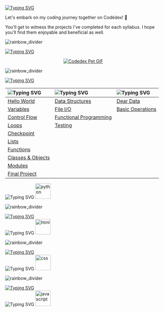 <a href="https://git.io/typing-svg">
   <img src="https://readme-typing-svg.demolab.com?font=Pixelify+Sans&size=50&duration=1&pause=99999&color=087B78&random=false&width=435&height=70&lines=Hello" alt="Typing SVG" />
</a>

Let's embark on my coding journey together on Codédex! 🦄

You'll get to witness the projects I've completed for each syllabus. I hope you'll find them enjoyable and beneficial as well.

![rainbow_divider](https://github.com/priscee/priscee/assets/85870933/66ce3aeb-6251-488d-9616-26c4bd8eacb6)

<!--codèdex pet-->
<a href="https://git.io/typing-svg"><img src="https://readme-typing-svg.demolab.com?font=Pixelify+Sans&size=40&duration=1&pause=99999&color=FFFFFF&random=false&width=435&lines=cod%C3%A8dex+pet" alt="Typing SVG" /></a>

<p align="center">
   <a href="https://www.codedex.io/@genemod/30-nites-of-code/"><img src="https://www.codedex.io/images/code-nights/baby-happy-dragon.gif" alt="Codedex Pet GIF"></a>
</p>

![rainbow_divider](https://github.com/priscee/priscee/assets/85870933/66ce3aeb-6251-488d-9616-26c4bd8eacb6)

<!--python-->
<a href="https://git.io/typing-svg">
   <img src="https://readme-typing-svg.demolab.com?font=Pixelify+Sans&size=40&duration=1&pause=99999&color=FF9529FF&random=false&width=435&lines=Python" alt="Typing SVG" />
</a>

<br>

| <img src="https://readme-typing-svg.demolab.com?font=Pixelify+Sans&size=35&duration=1&pause=99999&vCenter=true&color=4FDBFFFF&random=false&width=380&height=45&lines=The+Legend+of+Python" alt="Typing SVG"/> | <img src="https://readme-typing-svg.demolab.com?font=Pixelify+Sans&size=35&duration=1&pause=99999&vCenter=true&color=4FDBFFFF&random=false&width=380&height=45&lines=Intermediate+Python" alt="Typing SVG"/> | <img src="https://readme-typing-svg.demolab.com?font=Pixelify+Sans&size=35&duration=1&pause=99999&vCenter=true&color=4FDBFFFF&random=false&width=380&height=45&lines=NumPy" alt="Typing SVG"/> |
|:---|:---|:---|
| [Hello World](https://github.com/priscee/Codedex/tree/main/Python/Learn/The%20Legend%20of%20Python/01.%20Hello%20World) | [Data Structures](https://github.com/priscee/Codedex/tree/main/Python/Learn/Intermediate%20Python/01.%20Data%20Structures) | [Dear Data](https://github.com/priscee/Codedex/tree/main/Python/Learn/NumPy/01.%20Dear%20Data) |
| [Variables](https://github.com/priscee/Codedex/tree/main/Python/Learn/The%20Legend%20of%20Python/02.%20Variables) | [File I/O](https://github.com/priscee/Codedex/tree/main/Python/Learn/Intermediate%20Python/02.%20File%20I%3AO) | [Basic Operations](https://github.com/priscee/Codedex/tree/main/Python/Learn/NumPy/02.%20Basic%20Operationshttps://github.com/priscee/Codedex/tree/main/Python/Learn/NumPy/02.%20Basic%20Operations) |
| [Control Flow](https://github.com/priscee/Codedex/tree/main/Python/Learn/The%20Legend%20of%20Python/03.%20Control%20Flow) | [Functional Programming](https://github.com/priscee/Codedex/tree/main/Python/Learn/Intermediate%20Python/03.%20Functional%20Programming) |  |
| [Loops](https://github.com/priscee/Codedex/tree/main/Python/Learn/The%20Legend%20of%20Python/04.%20Loops) | [Testing](https://github.com/priscee/Codedex/tree/main/Python/Learn/Intermediate%20Python/04.%20Testing) |  |
| [Checkpoint](https://github.com/priscee/Codedex/tree/main/Python/Learn/The%20Legend%20of%20Python/Checkpoint) |  |  |
| [Lists](https://github.com/priscee/Codedex/tree/main/Python/Learn/The%20Legend%20of%20Python/05.%20Lists) |  |  |
| [Functions](https://github.com/priscee/Codedex/tree/main/Python/Learn/The%20Legend%20of%20Python/06.%20Functions) |  |  |
| [Classes & Objects](https://github.com/priscee/Codedex/tree/main/Python/Learn/The%20Legend%20of%20Python/07.%20Classes%20%26%20Objects) |  |  |
| [Modules](https://github.com/priscee/Codedex/tree/main/Python/Learn/The%20Legend%20of%20Python/08.%20Modules) |  |  |
| [Final Project](https://github.com/priscee/Codedex/tree/main/Python/Learn/The%20Legend%20of%20Python/Final%20Project) |  |  |

<span href="https://drive.google.com/file/d/1-I0p1T5Q5o19ljpFz9WroZ93BsWGMcJ2/view?usp=sharing">
   <img src="https://readme-typing-svg.demolab.com?font=Pixelify+Sans&size=20&duration=1&pause=99999&vCenter=true&color=F535AA&random=false&width=120&height=45&lines=Certificate: " alt="Typing SVG"/>
      <a>
         <img src="https://github.com/priscee/Codedex/assets/85870933/d4cc38c7-d7ff-4df7-97ec-f41a987428c8" alt="python" width=50px height=50px>
      </a>
</span>


![rainbow_divider](https://github.com/priscee/priscee/assets/85870933/66ce3aeb-6251-488d-9616-26c4bd8eacb6)

<!--HTML-->
<a href="https://git.io/typing-svg">
   <img src="https://readme-typing-svg.demolab.com?font=Pixelify+Sans&size=40&duration=1&pause=99999&color=FF9529FF&random=false&width=435&lines=HTML" alt="Typing SVG" />
</a>

<br>

<span href="https://drive.google.com/file/d/1xdeabjwg5oASGPovf26Lo-ttwqHi3Dw2/view?usp=sharing">
   <img src="https://readme-typing-svg.demolab.com?font=Pixelify+Sans&size=20&duration=1&pause=99999&vCenter=true&color=F535AA&random=false&width=120&height=45&lines=Certificate: " alt="Typing SVG"/>
      <a>
         <img src="https://github.com/priscee/Codedex/assets/85870933/96faa305-e0c0-4f5d-a244-17964a585f1f" alt="html" width=50px height=50px>
      </a>
</span>

![rainbow_divider](https://github.com/priscee/priscee/assets/85870933/66ce3aeb-6251-488d-9616-26c4bd8eacb6)

<!--CSS-->
<a href="https://git.io/typing-svg">
   <img src="https://readme-typing-svg.demolab.com?font=Pixelify+Sans&size=40&duration=1&pause=99999&color=FF9529FF&random=false&width=435&lines=CSS" alt="Typing SVG" />
</a>

<br>

<span href="">
   <img src="https://readme-typing-svg.demolab.com?font=Pixelify+Sans&size=20&duration=1&pause=99999&vCenter=true&color=F535AA&random=false&width=180&height=45&lines=Certificate: (WIP)" alt="Typing SVG"/>
      <a>
        <img src="https://github.com/priscee/Codedex/assets/85870933/67592c57-730b-45c0-8159-3ceb8e959261" alt="css" width=50px height=50px>
     </a>
</span>

![rainbow_divider](https://github.com/priscee/priscee/assets/85870933/66ce3aeb-6251-488d-9616-26c4bd8eacb6)

<!--JavaScript-->
<a href="https://git.io/typing-svg">
   <img src="https://readme-typing-svg.demolab.com?font=Pixelify+Sans&size=40&duration=1&pause=99999&color=FF9529FF&random=false&width=435&lines=Javascript" alt="Typing SVG" />
</a>

<br>

<span href="">
   <img src="https://readme-typing-svg.demolab.com?font=Pixelify+Sans&size=20&duration=1&pause=99999&vCenter=true&color=F535AA&random=false&width=180&height=45&lines=Certificate: (WIP)" alt="Typing SVG"/>
      <a>
         <img src="https://github.com/priscee/Codedex/assets/85870933/c1d85e09-3159-436f-b217-98484b97e8b9" alt="javascript" width=50px height=50px>
      </a>
</span>
